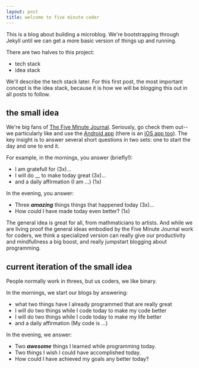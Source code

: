 ```yaml
---
layout: post
title: welcome to five minute coder
---
```


This is a blog about building a microblog. We're bootstrapping through Jekyll until we can get a more basic version of things up and running. 

There are two halves to this project:
* tech stack 
* idea stack

We'll describe the tech stack later.  For this first post, the most important concept is the idea stack, because it is how we will be blogging this out in all posts to follow. 

<!--more-->

## the small idea
We're big fans of [The Five Minute Journal](https://www.intelligentchange.com/products/the-five-minute-journal).  Seriously, go check them out--we particularly like and use the [Android app](https://play.google.com/store/apps/details?id=com.intelligentchange.fiveminutejournal&hl=en) (there is an [iOS app too](https://itunes.apple.com/us/app/five-minute-journal/id1062945251?mt=8)).  The key insight is to answer several short questions in two sets: one to start the day and one to end it.

For example, in the mornings, you answer (briefly!):
* I am gratefull for (3x)...
* I will do \_\_ to make today great (3x)...
* and a daily affirmation (I am ...) (1x)

In the evening, you answer:
* Three **_amazing_** things things that happened today (3x)...
* How could I have made today even better? (1x)

The general idea is great for all, from mathmaticians to artists. And while we are living proof the general ideas embodied by the Five Minute Journal work for coders, we think a specialized version can really give our productivity and mindfullness a big boost, and really jumpstart blogging about programming.

## current iteration of the small idea
People normally work in threes, but us coders, we like binary.

In the mornings, we start our blogs by answering:
* what two things have I already programmed that are really great
* I will do two things while I code today to make my code better
* I will do two things while I code today to make my life better
* and a daily affirmation (My code is ...)

In the evening, we answer:
* Two **_awesome_** things I learned while programming today.
* Two things I wish I could have accomplished today.
* How could I have achieved my goals any better today?
